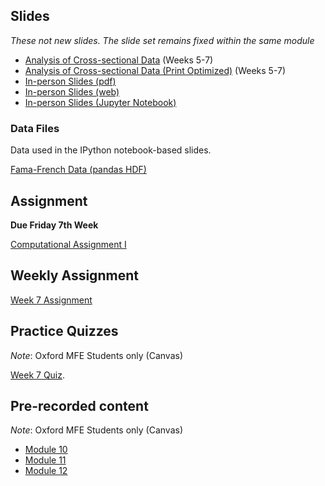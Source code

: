 <!--
.. title: Financial Econometrics I: Week 6
.. slug: michaelmas-term-7
.. date: 2020-11-27 17:51:04 UTC
.. tags: teaching, mfe
.. category: teaching 
.. link: 
.. description: Teaching resources for MFE Financial Econometrics I Week 7
.. type: text
.. jumbotron_color: #002147
.. jumbotron_light: True
.. jumbotron: MFE Financial Econometrics I: Week 7
.. jumbotron_text: Teaching material from Week 7.
-->

## Slides

*These not new slides. The slide set remains fixed within the same module*

* [Analysis of Cross-sectional Data](/files/teaching/mfe/slides/cross-section-slides-2020-2021.pdf) (Weeks 5-7)
* [Analysis of Cross-sectional Data (Print Optimized)](/files/teaching/mfe/slides/cross-section-slides-2020-2021-print.pdf) (Weeks 5-7)
* [In-person Slides (pdf)](/files/teaching/mfe/slides/cross-section-2020-21-in-person-slides.pdf)
* [In-person Slides (web)](/files/teaching/mfe/slides/cross-section-slides-2020-2021.html)
* [In-person Slides (Jupyter Notebook)](/files/teaching/mfe/slides/cross-section-slides-2020-2021.ipynb)

### Data Files

Data used in the IPython notebook-based slides.

[Fama-French Data (pandas HDF)](/files/teaching/mfe/data/fama-french-data.h5)

## Assignment

**Due Friday 7th Week**

[Computational Assignment I](/files/teaching/mfe/assignments/mfe-fe-computational-exercise-1-2020-2021.pdf)

## Weekly Assignment

[Week 7 Assignment](/files/teaching/mfe/homework/mt_week_7_assignment.pdf)

## Practice Quizzes

*Note*: Oxford MFE Students only (Canvas)

[Week 7 Quiz](https://canvas.sbs.ox.ac.uk/courses/1731/quizzes/1994). 

## Pre-recorded content

*Note*: Oxford MFE Students only (Canvas)

* [Module 10](https://ox.cloud.panopto.eu/Panopto/Pages/Viewer.aspx?id=1143f9ac-0778-47c0-a054-ac6f0182fa29)
* [Module 11](https://ox.cloud.panopto.eu/Panopto/Pages/Viewer.aspx?id=43738ae8-8a9e-4738-a026-ac6f018304ff)
* [Module 12](https://ox.cloud.panopto.eu/Panopto/Pages/Viewer.aspx?id=29a24da7-4579-4d15-a2f8-ac70012034e3)
